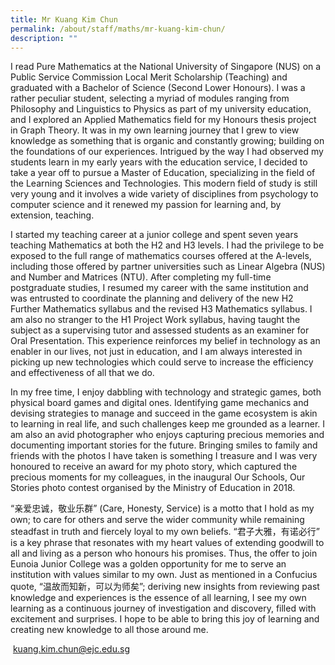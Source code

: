 ```yaml
---
title: Mr Kuang Kim Chun
permalink: /about/staff/maths/mr-kuang-kim-chun/
description: ""
---
```

I read Pure Mathematics at the National University of Singapore (NUS) on a Public Service Commission Local Merit Scholarship (Teaching) and graduated with a Bachelor of Science (Second Lower Honours). I was a rather peculiar student, selecting a myriad of modules ranging from Philosophy and Linguistics to Physics as part of my university education, and I explored an Applied Mathematics field for my Honours thesis project in Graph Theory. It was in my own learning journey that I grew to view knowledge as something that is organic and constantly growing; building on the foundations of our experiences. Intrigued by the way I had observed my students learn in my early years with the education service, I decided to take a year off to pursue a Master of Education, specializing in the field of the Learning Sciences and Technologies. This modern field of study is still very young and it involves a wide variety of disciplines from psychology to computer science and it renewed my passion for learning and, by extension, teaching.

I started my teaching career at a junior college and spent seven years teaching Mathematics at both the H2 and H3 levels. I had the privilege to be exposed to the full range of mathematics courses offered at the A-levels, including those offered by partner universities such as Linear Algebra (NUS) and Number and Matrices (NTU). After completing my full-time postgraduate studies, I resumed my career with the same institution and was entrusted to coordinate the planning and delivery of the new H2 Further Mathematics syllabus and the revised H3 Mathematics syllabus. I am also no stranger to the H1 Project Work syllabus, having taught the subject as a supervising tutor and assessed students as an examiner for Oral Presentation. This experience reinforces my belief in technology as an enabler in our lives, not just in education, and I am always interested in picking up new technologies which could serve to increase the efficiency and effectiveness of all that we do.

In my free time, I enjoy dabbling with technology and strategic games, both physical board games and digital ones. Identifying game mechanics and devising strategies to manage and succeed in the game ecosystem is akin to learning in real life, and such challenges keep me grounded as a learner. I am also an avid photographer who enjoys capturing precious memories and documenting important stories for the future. Bringing smiles to family and friends with the photos I have taken is something I treasure and I was very honoured to receive an award for my photo story, which captured the precious moments for my colleagues, in the inaugural Our Schools, Our Stories photo contest organised by the Ministry of Education in 2018.

“亲爱忠诚，敬业乐群” (Care, Honesty, Service) is a motto that I hold as my own; to care for others and serve the wider community while remaining steadfast in truth and fiercely loyal to my own beliefs. “君子大雅，有诺必行” is a key phrase that resonates with my heart values of extending goodwill to all and living as a person who honours his promises. Thus, the offer to join Eunoia Junior College was a golden opportunity for me to serve an institution with values similar to my own. Just as mentioned in a Confucius quote, “温故而知新，可以为师矣”; deriving new insights from reviewing past knowledge and experiences is the essence of all learning, I see my own learning as a continuous journey of investigation and discovery, filled with excitement and surprises. I hope to be able to bring this joy of learning and creating new knowledge to all those around me.

 [kuang.kim.chun@ejc.edu.sg](mailto:kuang.kim.chun@ejc.edu.sg)